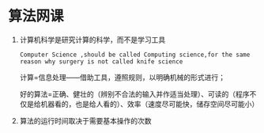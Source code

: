 # 算法网课

1. 计算机科学是研究计算的科学，而不是学习工具

   `Computer Science ,should be called Computing science,for the same reason why surgery is not called knife science`

   计算=信息处理——借助工具，遵照规则，以明确机械的形式进行；

   好的算法=正确、健壮的（辨别不合法的输入并作适当处理）、可读的（程序不仅是给机器看的，也是给人看的）、效率（速度尽可能快，储存空间尽可能小）

2. 算法的运行时间取决于需要基本操作的次数





































